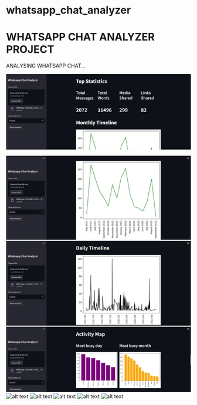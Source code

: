 # whatsapp_chat_analyzer

#   WHATSAPP CHAT ANALYZER PROJECT 

ANALYSING WHATSAPP CHAT...

![alt text](https://github.com/imabhishekmahli/whatsapp_chat_analyzer/blob/main/images/Screenshot%20(7).png)

![alt text](https://github.com/imabhishekmahli/whatsapp_chat_analyzer/blob/main/images/Screenshot%20(8).png)
![alt text](https://github.com/imabhishekmahli/whatsapp_chat_analyzer/blob/main/images/Screenshot%20(9).png)
![alt text](https://github.com/imabhishekmahli/whatsapp_chat_analyzer/blob/main/images/Screenshot%20(10).png)
![alt text]()
![alt text]()
![alt text]()
![alt text]()
![alt text]()
